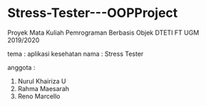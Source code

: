 # Stress-Tester---OOPProject
Proyek Mata Kuliah Pemrograman Berbasis Objek DTETI FT UGM 2019/2020

tema : aplikasi kesehatan
nama : Stress Tester

anggota :
1. Nurul Khairiza U
2. Rahma Maesarah
3. Reno Marcello
